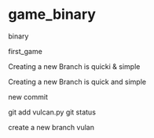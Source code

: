 # game_binary
binary

first_game



Creating a new Branch is quicki & simple

Creating a new Branch is quick and simple

new commit

git add vulcan.py 
git status 

create a new branch vulan
